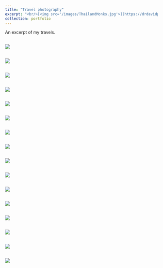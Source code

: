 ```yaml
---
title: "Travel photography"
excerpt: "<br/>[<img src='/images/ThailandMonks.jpg'>](https://drdavidpotter.github.io/portfolio/9_Travel/)"
collection: portfolio
---
```


An excerpt of my travels.

<br/><img src='/images/ThailandMonks.jpg'>

<br/><img src='/images/ThailandKohPhiPhi.jpg'>

<br/><img src='/images/ChicagoSunset.jpg'>

<br/><img src='/images/ChicagoFishermen.jpg'>

<br/><img src='/images/ChicagoBeachBirds.jpg'>

<br/><img src='/images/ChicagoSnowShore.jpg'>

<br/><img src='/images/NorwayFjord.jpg'>

<br/><img src='/images/ColoradoCow.jpg'>

<br/><img src='/images/ColoradoRoyalGorge.jpg'>

<br/><img src='/images/ColoradoSkylineDrive.jpg'>

<br/><img src='/images/GrandCanyon.jpg'>

<br/><img src='/images/KYLockegee.jpg'>

<br/><img src='/images/KYMSUDish.jpg'>

<br/><img src='/images/OregonLake.jpg'>

<br/><img src='/images/LebanonGreenhouses.jpg'>

<br/><img src='/images/LebanonBourjHammoud.jpg'>





